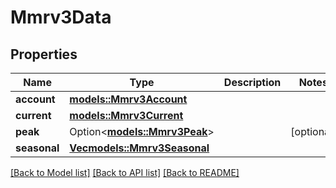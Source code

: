 # Mmrv3Data

## Properties

Name | Type | Description | Notes
------------ | ------------- | ------------- | -------------
**account** | [**models::Mmrv3Account**](MMRV3Account.md) |  | 
**current** | [**models::Mmrv3Current**](MMRV3Current.md) |  | 
**peak** | Option<[**models::Mmrv3Peak**](MMRV3Peak.md)> |  | [optional]
**seasonal** | [**Vec<models::Mmrv3Seasonal>**](MMRV3Seasonal.md) |  | 

[[Back to Model list]](../README.md#documentation-for-models) [[Back to API list]](../README.md#documentation-for-api-endpoints) [[Back to README]](../README.md)


